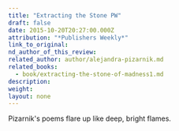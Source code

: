 ```yaml
---
title: "Extracting the Stone PW"
draft: false
date: 2015-10-20T20:27:00.000Z
attribution: "*Publishers Weekly*"
link_to_original:
nd_author_of_this_review:
related_author: author/alejandra-pizarnik.md
related_books:
  - book/extracting-the-stone-of-madness1.md
description:
weight:
layout: none
---
```

Pizarnik's poems flare up like deep, bright flames.

